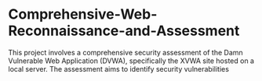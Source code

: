 # Comprehensive-Web-Reconnaissance-and-Assessment
This project involves a comprehensive security assessment of the Damn Vulnerable Web Application (DVWA), specifically the XVWA site hosted on a local server. The assessment aims to identify security vulnerabilities 
